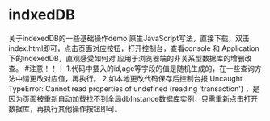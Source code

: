 # indxedDB
关于indexedDB的一些基础操作demo
原生JavaScript写法，直接下载，双击index.html即可，点击页面对应按钮，打开控制台，查看console  和 Application下的indexedDB，直观感受如何对  应用于浏览器端的非关系型数据库的增删改查。
#注意！！！ 
1.代码中插入的id,age等字段的值是随机生成的，在一些查询方法中请更改对应值，再执行。
2.如本地更改代码保存后控制台报  Uncaught TypeError: Cannot read properties of undefined (reading 'transaction')  ，是因为页面被重新自动加载找不到全局dbInstance数据库实例，只需重新点击打开数据库，再执行其他操作按钮即可。

